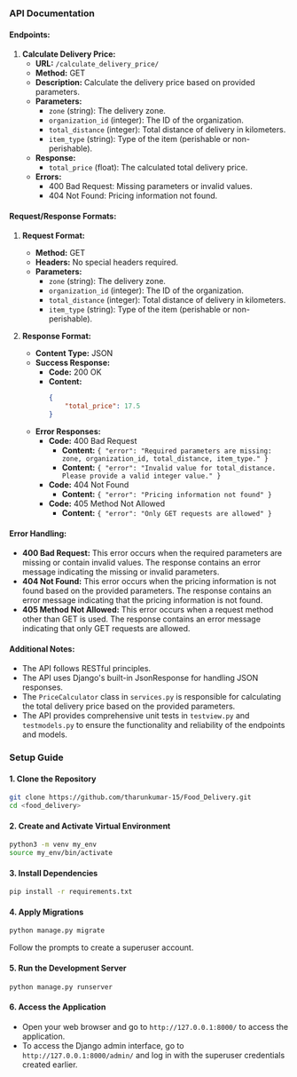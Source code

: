 ### API Documentation

#### Endpoints:

1. **Calculate Delivery Price:**
   - **URL:** `/calculate_delivery_price/`
   - **Method:** GET
   - **Description:** Calculate the delivery price based on provided parameters.
   - **Parameters:**
     - `zone` (string): The delivery zone.
     - `organization_id` (integer): The ID of the organization.
     - `total_distance` (integer): Total distance of delivery in kilometers.
     - `item_type` (string): Type of the item (perishable or non-perishable).
   - **Response:**
     - `total_price` (float): The calculated total delivery price.
   - **Errors:**
     - 400 Bad Request: Missing parameters or invalid values.
     - 404 Not Found: Pricing information not found.

#### Request/Response Formats:

1. **Request Format:**
   - **Method:** GET
   - **Headers:** No special headers required.
   - **Parameters:**
     - `zone` (string): The delivery zone.
     - `organization_id` (integer): The ID of the organization.
     - `total_distance` (integer): Total distance of delivery in kilometers.
     - `item_type` (string): Type of the item (perishable or non-perishable).

2. **Response Format:**
   - **Content Type:** JSON
   - **Success Response:**
     - **Code:** 200 OK
     - **Content:**
       ```json
       {
           "total_price": 17.5
       }
       ```
   - **Error Responses:**
     - **Code:** 400 Bad Request
       - **Content:** `{ "error": "Required parameters are missing: zone, organization_id, total_distance, item_type." }`
       - **Content:** `{ "error": "Invalid value for total_distance. Please provide a valid integer value." }`
     - **Code:** 404 Not Found
       - **Content:** `{ "error": "Pricing information not found" }`
     - **Code:** 405 Method Not Allowed
       - **Content:** `{ "error": "Only GET requests are allowed" }`

#### Error Handling:

- **400 Bad Request:** This error occurs when the required parameters are missing or contain invalid values. The response contains an error message indicating the missing or invalid parameters.
- **404 Not Found:** This error occurs when the pricing information is not found based on the provided parameters. The response contains an error message indicating that the pricing information is not found.
- **405 Method Not Allowed:** This error occurs when a request method other than GET is used. The response contains an error message indicating that only GET requests are allowed.

#### Additional Notes:

- The API follows RESTful principles.
- The API uses Django's built-in JsonResponse for handling JSON responses.
- The `PriceCalculator` class in `services.py` is responsible for calculating the total delivery price based on the provided parameters.
- The API provides comprehensive unit tests in `testview.py` and `testmodels.py` to ensure the functionality and reliability of the endpoints and models.






### Setup Guide

#### 1. Clone the Repository
```bash
git clone https://github.com/tharunkumar-15/Food_Delivery.git
cd <food_delivery>
```

#### 2. Create and Activate Virtual Environment
```bash
python3 -m venv my_env
source my_env/bin/activate
```

#### 3. Install Dependencies
```bash
pip install -r requirements.txt
```

#### 4. Apply Migrations
```bash
python manage.py migrate
```
Follow the prompts to create a superuser account.

#### 5. Run the Development Server
```bash
python manage.py runserver
```

#### 6. Access the Application
- Open your web browser and go to `http://127.0.0.1:8000/` to access the application.
- To access the Django admin interface, go to `http://127.0.0.1:8000/admin/` and log in with the superuser credentials created earlier.
